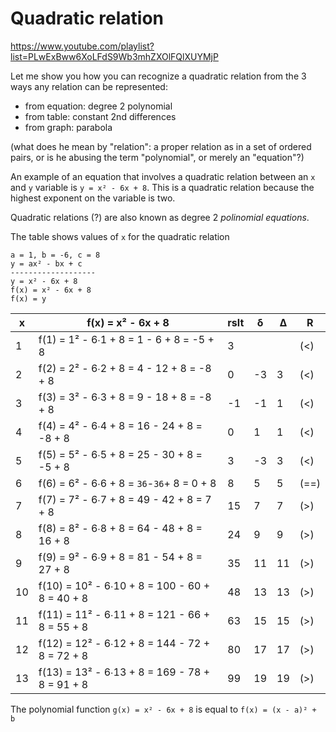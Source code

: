 # Quadratic relation

https://www.youtube.com/playlist?list=PLwExBww6XoLFdS9Wb3mhZXOlFQlXUYMjP


Let me show you how you can recognize a quadratic relation from the 3 ways any relation can be represented:
- from equation: degree 2 polynomial
- from table: constant 2nd differences
- from graph: parabola

(what does he mean by "relation": a proper relation as in a set of ordered pairs, or is he abusing the term "polynomial", or merely an "equation"?)

An example of an equation that involves a quadratic relation between an `x`
and `y` variable is `y = x² - 6x + 8`. This is a quadratic relation because the highest exponent on the variable is two.

Quadratic relations (?) are also known as degree 2 *polinomial equations*.

The table shows values of `x` for the quadratic relation

    a = 1, b = -6, c = 8
    y = ax² - bx + c
    -------------------
    y = x² - 6x + 8
    f(x) = x² - 6x + 8
    f(x) = y

x  | f(x) = x² - 6x + 8                                | rslt| δ  |  Δ | R
---|---------------------------------------------------|-----|----|----|---
 1 | f(1)  =  1² - 6∙1  + 8  =   1 -  6 + 8  =  -5 + 8 |   3 |    |    | (<)
 2 | f(2)  =  2² - 6∙2  + 8  =   4 - 12 + 8  =  -8 + 8 |   0 | -3 |  3 | (<)
 3 | f(3)  =  3² - 6∙3  + 8  =   9 - 18 + 8  =  -8 + 8 |  -1 | -1 |  1 | (<)
 4 | f(4)  =  4² - 6∙4  + 8  =  16 - 24 + 8  =  -8 + 8 |   0 |  1 |  1 | (<)
 5 | f(5)  =  5² - 6∙5  + 8  =  25 - 30 + 8  =  -5 + 8 |   3 | -3 |  3 | (<)
 6 | f(6)  =  6² - 6∙6  + 8  = `36`-`36`+ 8  =   0 + 8 |   8 |  5 |  5 | (==)
 7 | f(7)  =  7² - 6∙7  + 8  =  49 - 42 + 8  =   7 + 8 |  15 |  7 |  7 | (>)
 8 | f(8)  =  8² - 6∙8  + 8  =  64 - 48 + 8  =  16 + 8 |  24 |  9 |  9 | (>)
 9 | f(9)  =  9² - 6∙9  + 8  =  81 - 54 + 8  =  27 + 8 |  35 | 11 | 11 | (>)
10 | f(10) = 10² - 6∙10 + 8  = 100 - 60 + 8  =  40 + 8 |  48 | 13 | 13 | (>)
11 | f(11) = 11² - 6∙11 + 8  = 121 - 66 + 8  =  55 + 8 |  63 | 15 | 15 | (>)
12 | f(12) = 12² - 6∙12 + 8  = 144 - 72 + 8  =  72 + 8 |  80 | 17 | 17 | (>)
13 | f(13) = 13² - 6∙13 + 8  = 169 - 78 + 8  =  91 + 8 |  99 | 19 | 19 | (>)


The polynomial function `g(x) = x² - 6x + 8` is equal to `f(x) = (x - a)² + b`
